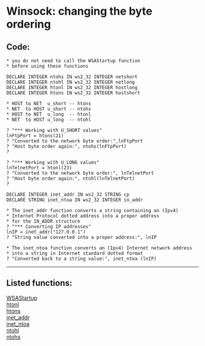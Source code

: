 
# Winsock: changing the byte ordering

## Code:
```foxpro  
* you do not need to call the WSAStartup function
* before using these functions

DECLARE INTEGER ntohs IN ws2_32 INTEGER netshort
DECLARE INTEGER ntohl IN ws2_32 INTEGER netlong
DECLARE INTEGER htonl IN ws2_32 INTEGER hostlong
DECLARE INTEGER htons IN ws2_32 INTEGER hostshort
	
* HOST to NET  u_short -- htons
* NET  to HOST u_short -- ntohs
* HOST to NET  u_long  -- htonl
* NET  to HOST u_long  -- ntohl
	
? "*** Working with U_SHORT values"
lnFtpPort = htons(21)
? "Converted to the network byte order:",lnFtpPort
? "Host byte order again:", ntohs(lnFtpPort)
?
	
? "*** Working with U_LONG values"
lnTelnetPort = htonl(23)
? "Converted to the network byte order:", lnTelnetPort
? "Host byte order again:", ntohl(lnTelnetPort)
?	

DECLARE INTEGER inet_addr IN ws2_32 STRING cp
DECLARE STRING inet_ntoa IN ws2_32 INTEGER in_addr

* The inet_addr function converts a string containing an (Ipv4)
* Internet Protocol dotted address into a proper address
* for the IN_ADDR structure
? "*** Converting IP addresses"
lnIP = inet_addr("127.0.0.1")
? "String value converted into a proper address:", lnIP
	
* The inet_ntoa function converts an (Ipv4) Internet network address
* into a string in Internet standard dotted format
? "Converted back to a string value:", inet_ntoa (lnIP)  
```  
***  


## Listed functions:
[WSAStartup](../libraries/ws2_32/WSAStartup.md)  
[htonl](../libraries/ws2_32/htonl.md)  
[htons](../libraries/ws2_32/htons.md)  
[inet_addr](../libraries/ws2_32/inet_addr.md)  
[inet_ntoa](../libraries/ws2_32/inet_ntoa.md)  
[ntohl](../libraries/ws2_32/ntohl.md)  
[ntohs](../libraries/ws2_32/ntohs.md)  
